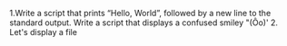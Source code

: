 1.Write a script that prints “Hello, World”, followed by a new line to the standard output.
Write a script that displays a confused smiley "(Ôo)'
2. Let's display a file
